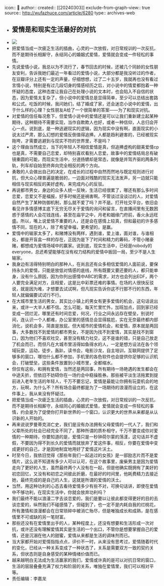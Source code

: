 icon:: 💾
author:: 
created:: [[20240303]]
exclude-from-graph-view:: true
source:: http://wufazhuce.com/article/6280
type:: archives-web

- ## 爱情是和现实生活最好的对抗
- ![](assets/2024/2799/Fl3sw0zrtOoAUg-yFTLZ2KXQjSiA.jpeg)
- 把爱情当成一次疲乏生活的插曲，心灵的一次放假，对日常规训的一次反抗，而不是期待长相厮守，永结同心的婚姻式爱情，爱情就会变成一件轻松的事情。
- 先说爱情小说，我总以为不流行了，春节回去的时候，还被几个同龄的女性朋友安利，告诉我她们最近一年看过的爱情小说，大部分都是我没听过的作者，在豆瓣评分上还有一定的声量，仔细想想，过了二十五岁，我就再也没有看过言情小说，特别是有过几段切身的情感经历之后，对小说中的情爱都抱着一种怀疑的态度，这种态度让我自己在处理小说的文本时，也会陷入不自信的状态，因为爱情太复杂了，但小说中的爱情总是显得简单，至少可以总结出套路和公式。吃饭的时候，我问她们，结了婚成了家，还会迷恋小说中的爱情，出于什么样的心理？女性朋友A给了一个很简单的答案——为了和现实对抗。
- 对爱情的信任每况愈下，但爱情小说中的爱情还是可以让我们重新建立起某种期待，这种期待不需要实现，当作自欺欺人也好，或者一种信仰，人总归会开心一点。说到底，是一种逃避现实的逻辑，因为现实中没有啊，直面现实的小说太过严肃，那么幻想的爱情反倒值得追捧。人都是趋利避害的，已经被现实拖垮，才需要逃避到与现实不符的世界里，不是吗？
- 这个理由当然成立，当下的年轻人不相信爱情是真，但追捧虚构的甜美爱情cp也是真，不需要自己恋爱，却特别喜欢看别人恋爱。故事中的爱情结局总有破镜重圆的可能，而现实生活中，分道扬镳却是常态，就像是并驾齐驱的两条列轨，列车却自始至终奔向完全相反的两个方向。
- 勇敢的人会做出自己的决定，在成长的过程中自然而然地与既定规则进行对抗，但大众心理普遍是脆弱的，一边面对残酷的现实无法发声，另一边就只能相信与现实相反的美好虚构，来完成内心的反驳。
- 再说都市男女，身边的众多人统一反映，生活已经很累了，哪还有那么多时间恋爱，恋爱又不是福报，好多时候还是祸害啊。不管谈过没谈过的人，对爱情自然产生了某种防御机制，那么就不爱了吗？并不是。打开社交平台，依旧会看见许多情感博主底下无穷无尽关于爱情的询问和留言，在直播间里有无数困惑于感情的人会花钱连线，甚至在庙宇之中，月老和姻缘门府前，香火永远旺盛。所以，嘴上说爱情不重要的人，还是会在感情上较真，但和最初的许多感情不同，现在的人，除了希望幸福，更希望的，是赢。
- 爱情中的输家太多了，和赌博没有两样，遇到谁，爱上谁，面对谁，与谁相处，都是开盲盒一样的存在，正因为是下了时间和精力的筹码，不管小赌豪赌，都想成为爱情场域中的赢家。说到底，现实生活中，已经是nobody的everyone，总还希望能够在没有权力结构的爱情中扳回一局，至少不是人生输家。
- 我身边有活得特别明白的那种人，在尚且还有众多相信爱情的人面前说，要保持永久的爱情，只能是放低对情感的底线，所有既要又要还要的人，都只能单身，没有什么原因，因为你列出感情中ABC的需求，对方也会列出EDF，两个人要完全满足对方，且相爱，这是比中彩票还难的事情。在场的人很快反驳说，就是因为难，才想要去试试啊，但凡现实告诉你这不行那不行的东西，年轻人就偏偏要试试行不行。
- 在大城市里生活的男女，其实比小镇上的男女有更多爱情的机会，这句话说出来，或许一大半人都不信。怎么可能，每天忙里忙外，加班加点，回到家已经变成一团烂泥，哪里还有时间恋爱，何况，行业之间永远存在壁垒，别说时间，连认识一个人都难，办公室里的感情总会显得尴尬，实在无奈最终都内部消化，说机会多，简直是放屁。但大城市的爱情机会，和爱情，原本就是两回事，大多数找不到爱情的都市男女，不是因为找不到爱情，其实是找不到窗口，因为他们不喜欢社交，甚至没有精力社交，这不是谁的错，只是自己放走了机会而已，而但凡在大城市里活得如鱼得水的人，一定是想方设法在各个领域玩耍，运动，徒步，轰趴，读书会，电影沙龙，自主培训，互联网提供了足够多的窗口，哪怕什么都不参加，手机里的各色软件也会提供你足够的认识机会，打破壁垒，这些条件放置到小城市里，全都缩水。
- 但仅有这些，和拥有爱情，当然还是两回事，所有期待一场艳遇的发生都会在中途夭折，但依旧不妨碍你在一场约会中稳操胜券。那些被平淡生活拖累到提前进入老年生活的年轻人，千万不要忘记，爱情是最能让你拥有玩耍机会的地方，玩啊，为什么不？所有场合最终都是为了一场期待的浪漫而设立的，在这件事上，我从来没有怀疑过。
- 把爱情当成一次疲乏生活的插曲，心灵的一次放假，对日常规训的一次反抗，而不是期待长相厮守，永结同心的婚姻式爱情，爱情就会变成一件轻松的事情，约会是为了促使你打开新世界的一个窗口，认识更大的世界从来都是从认识新的人开始的。
- 再来说说罗曼蒂克消亡史，我们是没有办法拥有父母爱情的一代人了，我们和父辈所处的社会已经完全不同了，那种所谓的质朴相守，千万不要变成你对爱情的一种期待，你要知道的是，爱情只是一秒钟荷尔蒙的荡漾，这句话并不虚假，不要因为得不到长久的爱情而就放弃了爱这件事，相反，你要在爱情中变成更好的自己，才是因地制宜地用好了爱情这片沃土。
- 时至今日，我依旧觉得《那些年我们一起追过的女孩》是一部励志片而不是爱情片，这么说不知道有多少人可以认可，在这个故事里，废柴男主是因为爱情走向了更好的人生，虽然最终两个人没有在一起，但是他确实既拥有了美好的初恋回忆，又没有和初恋之间彼此折磨，在最好的时间里，他耗费精力去接近她，最终完成的是自己的人生，这就是所谓的爱情的沃土。
- 当然，用这种功利的心态去看待爱情多少有些不对，可换句话讲，即使在爱情中不够功利，在现实生活中，你就会放弃功利吗？
- 我们最终不能以浪漫二字去谈恋爱的，我们是要以让彼此都变得更好的目的去谈恋爱的，纵然我们不碰感情了，但碰到了，也一定不是内耗自我的烂桃花，所有激情和浪漫都会在日常琐碎中被消亡殆尽，但是唯独成长和成熟，是在感情里不可或缺的另一笔财富。
- 那些还没有在爱情里出手的人，某种程度上，还没有想要和生活形成一次对抗，或许还没有理解爱情其实是生活的一个出口，不管你是想要掌握自己的爱情，还是沉溺在他人的甜蜜，爱情从来都是生活的调味剂而已。
- 当大家都开始对爱情指指点点，评价不一时，从来没有思考过，爱情随着时代的变化，已经从一种关系变成了一种状态了，关系是需要双方一致的契约关系，但状态则是自身感受的某种情绪价值而已。
- 越来越明白无法成为生活赢家的我们，爱情或许真的是可以对抗日常的窗口，生活的层层叠叠充满了权力和阶层的关系，唯独在爱情里，我们可以相对平等。
- 责任编辑：李嘉龙